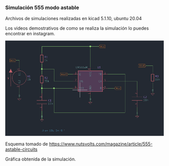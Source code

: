 ### Simulación 555 modo astable
Archivos de simulaciones realizadas en kicad 5.1.10, ubuntu 20.04

Los videos demostrativos de como se realiza la simulación lo puedes encontrar en instagram.

![alt text](https://github.com/jlaica/555-modo-astable/blob/main/esquema.png)

Esquema tomado de https://www.nutsvolts.com/magazine/article/555-astable-circuits

Gráfica obtenida de la simulación. 

